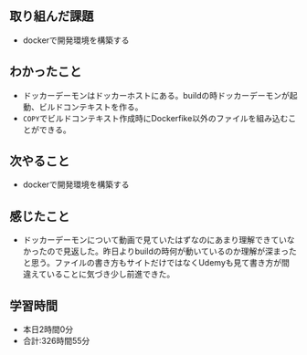 ## 取り組んだ課題
- dockerで開発環境を構築する
## わかったこと
- ドッカーデーモンはドッカーホストにある。buildの時ドッカーデーモンが起動、ビルドコンテキストを作る。
- `COPY`でビルドコンテキスト作成時にDockerfike以外のファイルを組み込むことができる。
## 次やること
- dockerで開発環境を構築する
## 感じたこと
- ドッカーデーモンについて動画で見ていたはずなのにあまり理解できていなかったので見返した。昨日よりbuildの時何が動いているのか理解が深まったと思う。ファイルの書き方もサイトだけではなくUdemyも見て書き方が間違えていることに気づき少し前進できた。
## 学習時間
- 本日2時間0分<br>
- 合計:326時間55分
